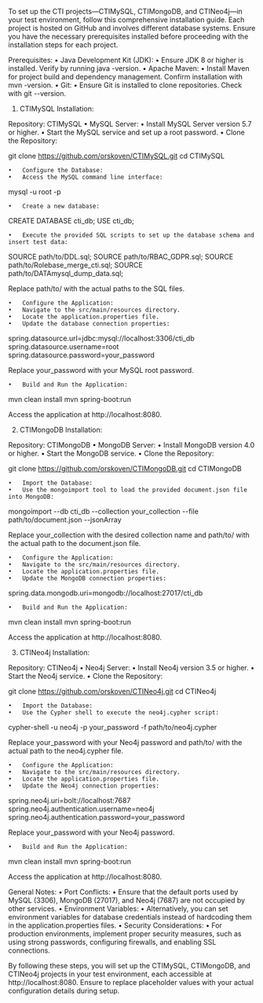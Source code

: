 To set up the CTI projects—CTIMySQL, CTIMongoDB, and CTINeo4j—in your test environment, follow this comprehensive installation guide. Each project is hosted on GitHub and involves different database systems. Ensure you have the necessary prerequisites installed before proceeding with the installation steps for each project.

Prerequisites:
	•	Java Development Kit (JDK):
	•	Ensure JDK 8 or higher is installed. Verify by running java -version.
	•	Apache Maven:
	•	Install Maven for project build and dependency management. Confirm installation with mvn -version.
	•	Git:
	•	Ensure Git is installed to clone repositories. Check with git --version.

1. CTIMySQL Installation:

Repository: CTIMySQL
	•	MySQL Server:
	•	Install MySQL Server version 5.7 or higher.
	•	Start the MySQL service and set up a root password.
	•	Clone the Repository:

git clone https://github.com/orskoven/CTIMySQL.git
cd CTIMySQL


	•	Configure the Database:
	•	Access the MySQL command line interface:

mysql -u root -p


	•	Create a new database:

CREATE DATABASE cti_db;
USE cti_db;


	•	Execute the provided SQL scripts to set up the database schema and insert test data:

SOURCE path/to/DDL.sql;
SOURCE path/to/RBAC_GDPR.sql;
SOURCE path/to/Rolebase_merge_cti.sql;
SOURCE path/to/DATAmysql_dump_data.sql;

Replace path/to/ with the actual paths to the SQL files.

	•	Configure the Application:
	•	Navigate to the src/main/resources directory.
	•	Locate the application.properties file.
	•	Update the database connection properties:

spring.datasource.url=jdbc:mysql://localhost:3306/cti_db
spring.datasource.username=root
spring.datasource.password=your_password

Replace your_password with your MySQL root password.

	•	Build and Run the Application:

mvn clean install
mvn spring-boot:run

Access the application at http://localhost:8080.

2. CTIMongoDB Installation:

Repository: CTIMongoDB
	•	MongoDB Server:
	•	Install MongoDB version 4.0 or higher.
	•	Start the MongoDB service.
	•	Clone the Repository:

git clone https://github.com/orskoven/CTIMongoDB.git
cd CTIMongoDB


	•	Import the Database:
	•	Use the mongoimport tool to load the provided document.json file into MongoDB:

mongoimport --db cti_db --collection your_collection --file path/to/document.json --jsonArray

Replace your_collection with the desired collection name and path/to/ with the actual path to the document.json file.

	•	Configure the Application:
	•	Navigate to the src/main/resources directory.
	•	Locate the application.properties file.
	•	Update the MongoDB connection properties:

spring.data.mongodb.uri=mongodb://localhost:27017/cti_db


	•	Build and Run the Application:

mvn clean install
mvn spring-boot:run

Access the application at http://localhost:8080.

3. CTINeo4j Installation:

Repository: CTINeo4j
	•	Neo4j Server:
	•	Install Neo4j version 3.5 or higher.
	•	Start the Neo4j service.
	•	Clone the Repository:

git clone https://github.com/orskoven/CTINeo4j.git
cd CTINeo4j


	•	Import the Database:
	•	Use the Cypher shell to execute the neo4j.cypher script:

cypher-shell -u neo4j -p your_password -f path/to/neo4j.cypher

Replace your_password with your Neo4j password and path/to/ with the actual path to the neo4j.cypher file.

	•	Configure the Application:
	•	Navigate to the src/main/resources directory.
	•	Locate the application.properties file.
	•	Update the Neo4j connection properties:

spring.neo4j.uri=bolt://localhost:7687
spring.neo4j.authentication.username=neo4j
spring.neo4j.authentication.password=your_password

Replace your_password with your Neo4j password.

	•	Build and Run the Application:

mvn clean install
mvn spring-boot:run

Access the application at http://localhost:8080.

General Notes:
	•	Port Conflicts:
	•	Ensure that the default ports used by MySQL (3306), MongoDB (27017), and Neo4j (7687) are not occupied by other services.
	•	Environment Variables:
	•	Alternatively, you can set environment variables for database credentials instead of hardcoding them in the application.properties files.
	•	Security Considerations:
	•	For production environments, implement proper security measures, such as using strong passwords, configuring firewalls, and enabling SSL connections.

By following these steps, you will set up the CTIMySQL, CTIMongoDB, and CTINeo4j projects in your test environment, each accessible at http://localhost:8080. Ensure to replace placeholder values with your actual configuration details during setup.